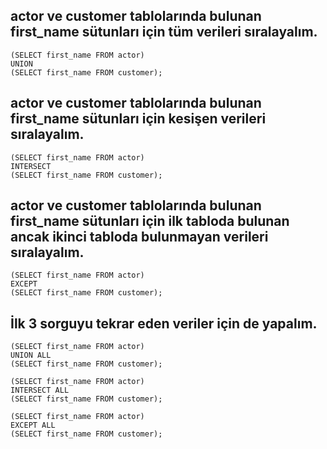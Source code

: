 ## actor ve customer tablolarında bulunan first_name sütunları için tüm verileri sıralayalım.

    (SELECT first_name FROM actor)
    UNION
    (SELECT first_name FROM customer);


## actor ve customer tablolarında bulunan first_name sütunları için kesişen verileri sıralayalım.

    (SELECT first_name FROM actor)
    INTERSECT
    (SELECT first_name FROM customer);


## actor ve customer tablolarında bulunan first_name sütunları için ilk tabloda bulunan ancak ikinci tabloda bulunmayan verileri sıralayalım.

    (SELECT first_name FROM actor)
    EXCEPT
    (SELECT first_name FROM customer);

## İlk 3 sorguyu tekrar eden veriler için de yapalım.

    (SELECT first_name FROM actor)
    UNION ALL
    (SELECT first_name FROM customer);

    (SELECT first_name FROM actor) 
    INTERSECT ALL
    (SELECT first_name FROM customer);

    (SELECT first_name FROM actor)
    EXCEPT ALL
    (SELECT first_name FROM customer);